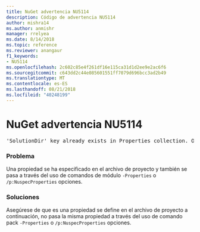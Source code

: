 ```yaml
---
title: NuGet advertencia NU5114
description: Código de advertencia NU5114
author: mishra14
ms.author: anmishr
manager: rrelyea
ms.date: 8/14/2018
ms.topic: reference
ms.reviewer: anangaur
f1_keywords:
- NU5114
ms.openlocfilehash: 2c602c85e4f261df16e115ca31d1d2ee9e2ac6f6
ms.sourcegitcommit: c643dd2c44e085601551ff7079d696bcc3ad2b49
ms.translationtype: MT
ms.contentlocale: es-ES
ms.lasthandoff: 08/21/2018
ms.locfileid: "40248199"
---
```

# <a name="nuget-warning-nu5114"></a>NuGet advertencia NU5114
<pre>'SolutionDir' key already exists in Properties collection. Overriding value.</pre>

### <a name="issue"></a>Problema

Una propiedad se ha especificado en el archivo de proyecto y también se pasa a través del uso de comandos de módulo `-Properties` o `/p:NuspecProperties` opciones. 


### <a name="solution"></a>Soluciones

Asegúrese de que es una propiedad se define en el archivo de proyecto a continuación, no pasa la misma propiedad a través del uso de comando pack `-Properties` o `/p:NuspecProperties` opciones. 

